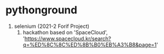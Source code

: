 # pythonground
1. selenium (2021-2 Forif Project)
    1) hackathon
        based on 'SpaceCloud', 'https://www.spacecloud.kr/search?q=%ED%8C%8C%ED%8B%B0%EB%A3%B8&page=1'
        